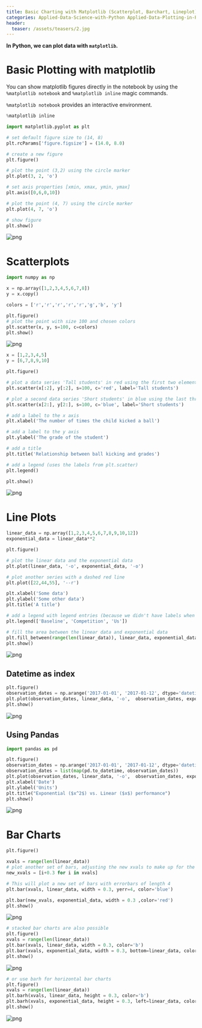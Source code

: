 ```yaml
---
title: Basic Charting with Matplotlib (Scatterplot, Barchart, Lineplot)
categories: Applied-Data-Science-with-Python Applied-Data-Plotting-in-Python
header:
  teaser: /assets/teasers/2.jpg
---
```


**In Python, we can plot data with `matplotlib`.**

# Basic Plotting with matplotlib

You can show matplotlib figures directly in the notebook by using the `%matplotlib notebook` and `%matplotlib inline` magic commands.

`%matplotlib notebook` provides an interactive environment.


```python
%matplotlib inline

import matplotlib.pyplot as plt

# set default figure size to (14, 8)
plt.rcParams['figure.figsize'] = (14.0, 8.0)
```


```python
# create a new figure
plt.figure()

# plot the point (3,2) using the circle marker
plt.plot(3, 2, 'o')

# set axis properties [xmin, xmax, ymin, ymax]
plt.axis([0,6,0,10])

# plot the point (4, 7) using the circle marker
plt.plot(4, 7, 'o')

# show figure
plt.show()
```


![png](https://lh3.googleusercontent.com/gdc6AM3P8ngEwoQKsXCmQLPr02ckrvx1DhiJlPXtM18t6YQ0mApFkt4xzJiu_qCIh2XkpP2PvdmOiGLhABD-n3_Ji-MI2-6OcI_CKdQBKdP1SI3UJez4YDy8Aa7_17Gl8l5o2Wvt-A=w2400)


# Scatterplots


```python
import numpy as np

x = np.array([1,2,3,4,5,6,7,8])
y = x.copy()

colors = ['r','r','r','r','r','g','b', 'y']

plt.figure()
# plot the point with size 100 and chosen colors
plt.scatter(x, y, s=100, c=colors)
plt.show()
```


![png](https://lh3.googleusercontent.com/V29Tbx9UOvgU0CqT2Ne9RR1l_IECumPC3UxiYCbsVZ32uvHQOU8J89gEH-zRuUuS6TvPV1q9VKxtzhzKtqrDAgLDp3FoZOxDNCzM1CxvK7Nv2Ey7BMIBQNVoxAX4DSwErgNwWpiVEw=w2400)



```python
x = [1,2,3,4,5]
y = [6,7,8,9,10]

plt.figure()

# plot a data series 'Tall students' in red using the first two elements of x and y
plt.scatter(x[:2], y[:2], s=100, c='red', label='Tall students')

# plot a second data series 'Short students' in blue using the last three elements of x and y
plt.scatter(x[2:], y[2:], s=100, c='blue', label='Short students')

# add a label to the x axis
plt.xlabel('The number of times the child kicked a ball')

# add a label to the y axis
plt.ylabel('The grade of the student')

# add a title
plt.title('Relationship between ball kicking and grades')

# add a legend (uses the labels from plt.scatter)
plt.legend()

plt.show()
```


![png](https://lh3.googleusercontent.com/NWzuLYS-M7jfSA3yCEZReVLhTw85cDgyw1f3IF3xQQou5r0CuRDZvX4Zz9u28vccFUYMWWqizBrz8t6XnCRqsHDyJO6bXw6vq4hmCfJIkJJdCidVAYroXSi8QmHsLcBnwuL8nhhSew=w2400)


# Line Plots


```python
linear_data = np.array([1,2,3,4,5,6,7,8,9,10,12])
exponential_data = linear_data**2

plt.figure()

# plot the linear data and the exponential data
plt.plot(linear_data, '-o', exponential_data, '-o')

# plot another series with a dashed red line
plt.plot([22,44,55], '--r')

plt.xlabel('Some data')
plt.ylabel('Some other data')
plt.title('A title')

# add a legend with legend entries (because we didn't have labels when we plotted the data series)
plt.legend(['Baseline', 'Competition', 'Us'])

# fill the area between the linear data and exponential data
plt.fill_between(range(len(linear_data)), linear_data, exponential_data, facecolor='blue', alpha=0.25)
plt.show()
```






![png](https://lh3.googleusercontent.com/I4wb8HRtgpj16vIQtwect-euBh6gsDRv-1SmuV-DMu-78FnmItrRis0psCra3VC-CoJZz7yAluxUYnROIcWxWr2rjKoCl9oNlSViG88GFQhqSZLp6Nh5sKMt14lyJww0M0AIeGHVVg=w2400)


## Datetime as index


```python
plt.figure()
observation_dates = np.arange('2017-01-01', '2017-01-12', dtype='datetime64[D]')
plt.plot(observation_dates, linear_data, '-o',  observation_dates, exponential_data, '-o')
plt.show()
```


![png](https://lh3.googleusercontent.com/BTpDTEsPus9In5GzPDZhELhWAWGaYpUWZ5AqGfL_44T5jJJUXcVJD2E0Y2VZgv9oRNOwDoBAYnirlP9YeVIFb5DXNIakAnxHe5hjSGOaMPHWWuY5aG35nzz2nInxhNjbNR3wC2kjzw=w2400)


## Using Pandas


```python
import pandas as pd

plt.figure()
observation_dates = np.arange('2017-01-01', '2017-01-12', dtype='datetime64[D]')
observation_dates = list(map(pd.to_datetime, observation_dates))
plt.plot(observation_dates, linear_data, '-o',  observation_dates, exponential_data, '-o')
plt.xlabel('Date')
plt.ylabel('Units')
plt.title("Exponential ($x^2$) vs. Linear ($x$) performance")
plt.show()
```


![png](https://lh3.googleusercontent.com/2hfllNXFquqNmVEfx7cN-BmJph3-ISUh9nC1pCb1o2X9pGgzoyd0Ap-CFCAoe1p5FY_hOEQGaaWKroxSLcIRmVGY5x_zPyOYU0KxhW9StA6zctk5oG97Ozckb_Hen8Et27fIbAhG-A=w2400)


# Bar Charts


```python
plt.figure()

xvals = range(len(linear_data))
# plot another set of bars, adjusting the new xvals to make up for the first set of bars plotted
new_xvals = [i+0.3 for i in xvals]

# This will plot a new set of bars with errorbars of length 4
plt.bar(xvals, linear_data, width = 0.3, yerr=4, color='blue')

plt.bar(new_xvals, exponential_data, width = 0.3 ,color='red')
plt.show()
```




![png](https://lh3.googleusercontent.com/IiNAdOUSMEPJOd8iMmCFTfA3zmoO0DdN7MsodDFyS0-8qTyGQqkclb6N-iGr62DBoiSbwLKWshHg7v_oiLuYe6DWMOGPru9NLUgDxZcxY27QxevGonu9Q-EAqHxwbfsuQlgHJ6g21g=w2400)



```python
# stacked bar charts are also possible
plt.figure()
xvals = range(len(linear_data))
plt.bar(xvals, linear_data, width = 0.3, color='b')
plt.bar(xvals, exponential_data, width = 0.3, bottom=linear_data, color='r')
plt.show()
```


![png](https://lh3.googleusercontent.com/IWdN7SN3Zb-DGjUg122Pp4aePTeCITFtHO1-3eKx1m9RHBQ_22idWUEwp3AxaYp5m7J9nyg5t-OV0FhTR5J4S9QaVtQ7pZAVb3TWvH_8Gc6m1RCUopUKqHz5TpAKzT90brrpiuvNNQ=w2400)



```python
# or use barh for horizontal bar charts
plt.figure()
xvals = range(len(linear_data))
plt.barh(xvals, linear_data, height = 0.3, color='b')
plt.barh(xvals, exponential_data, height = 0.3, left=linear_data, color='r')
plt.show()
```


![png](https://lh3.googleusercontent.com/nnc3rtYyfXKLWAWoF_jkqDQNQR57HkTr7sOlrF91Xt6XBk5v4v5j4U1TJm3ES8fDcfynPIl-ubq6zeu3__zT7osKTiEoL0WYX2TKh2qqXOHAglyKIhGr1zsx4u3hr2Qn77dPzSvtMQ=w2400)
